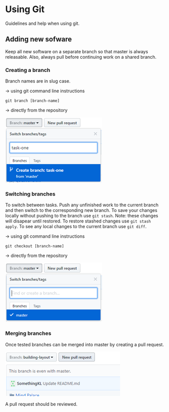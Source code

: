 # Using Git

Guidelines and help when using git.

## Adding new sofware

Keep all new software on a separate branch so that master is always releasable.
Also, always pull before continuing work on a shared branch.

### Creating a branch

Branch names are in slug case.

-> using git command line instructions
```
git branch [branch-name]
```

-> directly from the repository

![](https://raw.githubusercontent.com/kphillips2/MindPalace/master/branch_add.png)

### Switching branches

To switch between tasks. Push any unfinished work to the current branch and then switch to the corresponding new branch.
To save your changes locally without pushing to the branch use ``git stash``. Note: these changes will disapear until restored.
To restore stashed changes use ``git stash apply``.
To see any local changes to the current branch use ``git diff``.

-> using git command line instructions
```
git checkout [branch-name]
```

-> directly from the repository

![](https://raw.githubusercontent.com/kphillips2/MindPalace/master/branch_switching.png)

### Merging branches

Once tested branches can be merged into master by creating a pull request.

![](https://raw.githubusercontent.com/kphillips2/MindPalace/master/pull_request.png)

A pull request should be reviewed.

